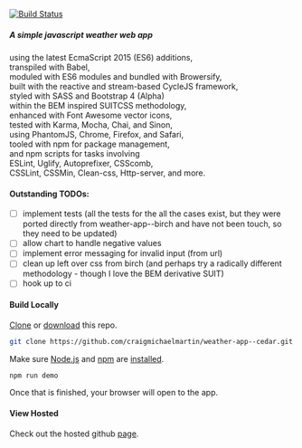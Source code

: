 [![Build Status](https://travis-ci.org/craigmichaelmartin/weather-app--cedar.svg?branch=master)](https://travis-ci.org/craigmichaelmartin/weather-app--cedar)

##### A simple javascript weather web app  

using the latest EcmaScript 2015 (ES6) additions,  
transpiled with Babel,  
moduled with ES6 modules and bundled with Browersify,  
built with the reactive and stream-based CycleJS framework,  
styled with SASS and Bootstrap 4 (Alpha)  
within the BEM inspired SUITCSS methodology,  
enhanced with Font Awesome vector icons,  
tested with Karma, Mocha, Chai, and Sinon,  
using PhantomJS, Chrome, Firefox, and Safari,  
tooled with npm for package management,  
and npm scripts for tasks involving  
ESLint, Uglify, Autoprefixer, CSScomb,  
CSSLint, CSSMin, Clean-css, Http-server, and more.

#### Outstanding TODOs:

- [ ] implement tests (all the tests for the all the cases exist, but they were ported directly from weather-app--birch and have not been touch, so they need to be updated)
- [ ] allow chart to handle negative values
- [ ] implement error messaging for invalid input (from url)
- [ ] clean up left over css from birch (and perhaps try a radically different methodology - though I love the BEM derivative SUIT)
- [ ] hook up to ci

#### Build Locally

[Clone](http://git-scm.com/docs/git-clone) or [download](https://github.com/craigmichaelmartin/weather-app--cedar/archive/master.zip) this repo.

```sh
git clone https://github.com/craigmichaelmartin/weather-app--cedar.git && cd weather-app--cedar
```

Make sure [Node.js](http://nodejs.org/) and [npm](https://www.npmjs.org/) are
[installed](http://nodejs.org/download/).

```sh
npm run demo
```

Once that is finished, your browser will open to the app.

#### View Hosted

Check out the hosted github [page](//craigmichaelmartin.github.io/weather-app--cedar).
